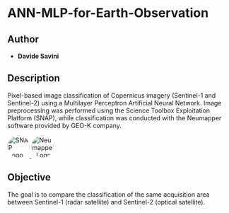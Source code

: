 # ANN-MLP-for-Earth-Observation
## Author
* **Davide Savini**

## Description

Pixel-based image classification of Copernicus imagery (Sentinel-1 and Sentinel-2) using a Multilayer Perceptron Artificial Neural Network. Image preprocessing was performed using the Science Toolbox Exploitation Platform (SNAP), while classification was conducted with the Neumapper software provided by GEO-K company.

<a target="_blank" href="https://step.esa.int/main/download/snap-download/">
  <img src="https://static.wixstatic.com/media/6281da_176ea2de98f649cfa7aa9c02adb5d49c~mv2.png" alt="SNAP Logo" width="50" style="border-radius: 50%;"/>
</a>

<a target="_blank" href="https://www.geo-k.co/home/projects/neumapper/">
  <img src="https://www.geo-k.co/wp-content/uploads/2020/02/4-180x180.png" alt="Neumapper Logo" width="50" style="border-radius: 50%;"/>
</a>

## Objective

The goal is to compare the classification of the same acquisition area between Sentinel-1 (radar satellite) and Sentinel-2 (optical satellite).


